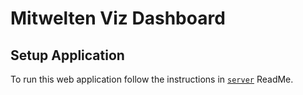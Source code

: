 # Mitwelten Viz Dashboard

## Setup Application
To run this web application follow the instructions in [`server`](./server) ReadMe.
